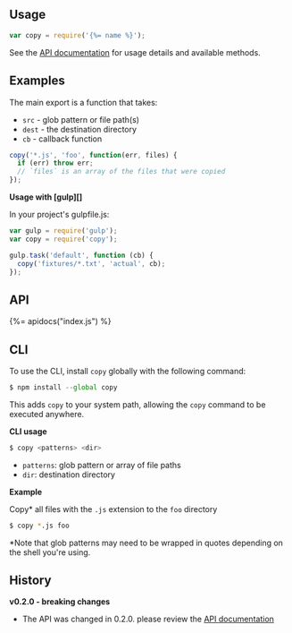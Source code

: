 ## Usage

```js
var copy = require('{%= name %}');
```

See the [API documentation](#api) for usage details and available methods. 

## Examples

The main export is a function that takes:

- `src` - glob pattern or file path(s)
- `dest` - the destination directory
- `cb` - callback function

```js
copy('*.js', 'foo', function(err, files) {
  if (err) throw err;
  // `files` is an array of the files that were copied
});
```

**Usage with [gulp][]**

In your project's gulpfile.js:

```js
var gulp = require('gulp');
var copy = require('copy');

gulp.task('default', function (cb) {
  copy('fixtures/*.txt', 'actual', cb);
});
```

## API
{%= apidocs("index.js") %}

## CLI

To use the CLI, install `copy` globally with the following command:

```js
$ npm install --global copy
```

This adds `copy` to your system path, allowing the `copy` command to be executed anywhere.

**CLI usage**

```sh
$ copy <patterns> <dir>
```

- `patterns`: glob pattern or array of file paths
- `dir`: destination directory

**Example**

Copy* all files with the `.js` extension to the `foo` directory

```sh
$ copy *.js foo
```

*Note that glob patterns may need to be wrapped in quotes depending on the shell you're using.


## History

**v0.2.0 - breaking changes**

- The API was changed in 0.2.0. please review the [API documentation](#api)
